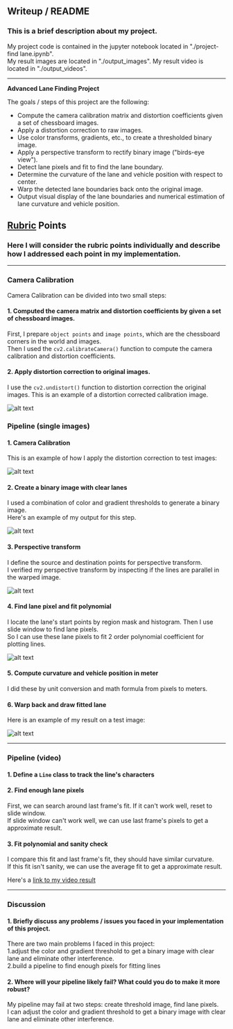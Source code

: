 ## Writeup / README

### This is a brief description about my project.  
My project code is contained in the jupyter notebook located in "./project-find lane.ipynb".  
My result images are located in "./output_images". My result video is located in "./output_videos".

---

**Advanced Lane Finding Project**

The goals / steps of this project are the following:

* Compute the camera calibration matrix and distortion coefficients given a set of chessboard images.
* Apply a distortion correction to raw images.
* Use color transforms, gradients, etc., to create a thresholded binary image.
* Apply a perspective transform to rectify binary image ("birds-eye view").
* Detect lane pixels and fit to find the lane boundary.
* Determine the curvature of the lane and vehicle position with respect to center.
* Warp the detected lane boundaries back onto the original image.
* Output visual display of the lane boundaries and numerical estimation of lane curvature and vehicle position.

[//]: # (Image References)

[image1]: ./output_images/test_undistorted.jpg "Undistorted"
[image2]: ./output_images/test_undistorted_lane.jpg "Undistorted Road"
[image3]: ./output_images/test_threshold_lane.jpg "Binary"
[image4]: ./output_images/test_warp_lane.jpg "Warp"
[image5]: ./output_images/test_fitted_lane.jpg "Fit Visual"
[image6]: ./output_images/test_result_lane.jpg "Output"
[video1]: ./output_videos/result_project_video.mp4 "Video"

## [Rubric](https://review.udacity.com/#!/rubrics/571/view) Points

### Here I will consider the rubric points individually and describe how I addressed each point in my implementation.  

---

### Camera Calibration

Camera Calibration can be divided into two small steps: 

#### 1. Computed the camera matrix and distortion coefficients by given a set of chessboard images.

First, I prepare `object points` and `image points`, which are the chessboard corners in the world and images.  
Then I used the `cv2.calibrateCamera()` function to compute the camera calibration and distortion coefficients.  

#### 2. Apply distortion correction to original images.

I use the `cv2.undistort()` function to distortion correction the original images. 
This is an example of a distortion corrected calibration image.

![alt text][image1]

### Pipeline (single images)

#### 1. Camera Calibration

This is an example of how I apply the distortion correction to test images:

![alt text][image2]

#### 2. Create a binary image with clear lanes

I used a combination of color and gradient thresholds to generate a binary image.  
Here's an example of my output for this step.

![alt text][image3]

#### 3. Perspective transform

I define the source and destination points for perspective transform.  
I verified my perspective transform by inspecting if the lines are parallel in the warped image.

![alt text][image4]

#### 4. Find lane pixel and fit polynomial

I locate the lane's start points by region mask and histogram. Then I use slide window to find lane pixels.  
So I can use these lane pixels to fit 2 order polynomial coefficient for plotting lines.

![alt text][image5]

#### 5. Compute curvature and vehicle position in meter

I did these by unit conversion and math formula from pixels to meters.

#### 6. Warp back and draw fitted lane

Here is an example of my result on a test image:

![alt text][image6]

---

### Pipeline (video)

#### 1. Define a `Line` class to track the line's characters
#### 2. Find enough lane pixels 
First, we can search around last frame's fit.  If it can't work well, reset to slide window.  
If slide window can't work well, we can use last frame's pixels to get a approximate result.  
#### 3. Fit polynomial and sanity  check 
I compare this fit and last frame's fit, they should have similar curvature.  
If this fit isn't sanity, we can use the average fit to get a approximate result.  

Here's a [link to my video result](./output_videos/result_project_video.mp4)

---

### Discussion

#### 1. Briefly discuss any problems / issues you faced in your implementation of this project.  

There are two main problems I faced in this project:  
1.adjust the color and gradient threshold to get a binary image with clear lane and eliminate other interference.  
2.build a pipeline to find enough pixels for fitting lines

#### 2. Where will your pipeline likely fail?  What could you do to make it more robust?

My pipeline may fail at two steps: create threshold image, find lane pixels.  
I can adjust the color and gradient threshold to get a binary image with clear lane and eliminate other interference.

